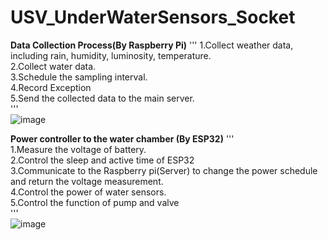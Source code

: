 # USV_UnderWaterSensors_Socket
**Data Collection Process(By Raspberry Pi)**
'''
1.Collect weather data, including rain, humidity, luminosity, temperature.  
2.Collect water data.  
3.Schedule the sampling interval.  
4.Record Exception  
5.Send the collected data to the main server.  
'''  
![image](https://user-images.githubusercontent.com/34808088/158133063-885494b1-858e-4689-b37d-f695ff0bfc97.png)

**Power controller to the water chamber (By ESP32)**
'''  
1.Measure the voltage of battery.  
2.Control the sleep and active time of ESP32  
3.Communicate to the Raspberry pi(Server) to change the power schedule and return the voltage measurement.  
4.Control the power of water sensors.  
5.Control the function of pump and valve  
'''  
![image](https://user-images.githubusercontent.com/34808088/158140191-48cf6ae6-e66c-4863-8984-7e82260967a4.png)
